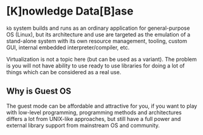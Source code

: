 # [K]nowledge Data[B]ase

`kb` system builds and runs as an ordinary application for general-purpose OS
(Linux), but its architecture and use are targeted as the emulation of a
stand-alone system with its own resource management, tooling, custom GUI,
internal embedded interpreter/compiler, etc.

Virtualization is not a topic here (but can be used as a variant). The problem
is you will not have ability to use ready to use libraries for doing a lot of
things which can be considered as a real use.

## Why is Guest OS

The guest mode can be affordable and attractive for you, if you want to play
with low-level programming, programming methods and architectures differs a lot
from UNIX-like approaches, but still have a full power and external library
support from mainstream OS and community.
